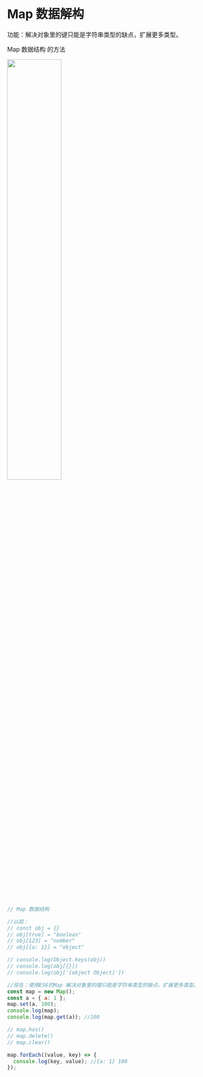 # Map 数据解构

功能：解决对象里的键只能是字符串类型的缺点，扩展更多类型。

Map 数据结构 的方法

<img src="/images/Javascript/ES6/09.jpg" style="width: 50%; display:inline-block; margin: 0 ;">


```js
// Map 数据结构

//以前：
// const obj = {}
// obj[true] = "boolean"
// obj[123] = "number"
// obj[{a: 1}] = "object"

// console.log(Object.keys(obj))
// console.log(obj[{}])
// console.log(obj['[object Object]'])

//现在：使用ES6的Map 解决对象里的键只能是字符串类型的缺点，扩展更多类型。
const map = new Map();
const a = { a: 1 };
map.set(a, 100);
console.log(map);
console.log(map.get(a)); //100

// map.has()
// map.delete()
// map.clear()

map.forEach((value, key) => {
  console.log(key, value); //{a: 1} 100
});
```
